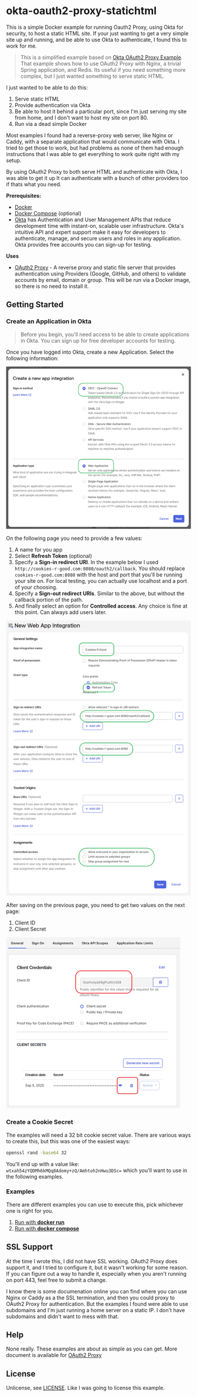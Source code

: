 # okta-oauth2-proxy-statichtml
This is a simple Docker example for running Oauth2 Proxy, using Okta for security, to host a static HTML site.  If your just wanting to get a very simple site up and running, and be able to use Okta to authenticate, I found this to work for me.

> This is a simplified example based on [Okta OAuth2 Proxy Example](https://github.com/oktadev/okta-oauth2-proxy-example).  That example shows how to use OAuth2 Proxy with Nginx, a trivial Spring application, and Redis.  Its useful if you need something more complex, but I just wanted something to serve static HTML.

I just wanted to be able to do this:

1. Serve static HTML
2. Provide authentication via Okta
3. Be able to host it behind a particular port, since I'm just serving my site from home, and I don't want to host my site on port 80.
4. Run via a dead simple Docker

Most examples I found had a reverse-proxy web server, like Nginx or Caddy, with a separate application that would communicate with Okta.  I tried to get those to work, but had problems as none of them had enough instructions that I was able to get everything to work quite right with my setup.

By using OAuth2 Proxy to both serve HTML and authenticate with Okta, I was able to get it up   It can authenticate with a bunch of other providers too if thats what you need.

**Prerequisites:** 
* [Docker](https://docs.docker.com/get-docker/)
* [Docker Compose](https://docs.docker.com/compose/install/) (optional)
* [Okta](https://developer.okta.com/) has Authentication and User Management APIs that reduce development time with instant-on, scalable user infrastructure. Okta's intuitive API and expert support make it easy for developers to authenticate, manage, and secure users and roles in any application.  Okta provides free accounts you can sign-up for testing.

**Uses**
* [OAuth2 Proxy](https://oauth2-proxy.github.io/oauth2-proxy/) - A reverse proxy and static file server that provides authentication using Providers (Google, GitHub, and others) to validate accounts by email, domain or group.  This will be run via a Docker image, so there is no need to install it.

## Getting Started

### Create an Application in Okta

> Before you begin, you'll need access to be able to create applications in Okta. You can sign up for free developer accounts for testing.

Once you have logged into Okta, create a new Application. Select the following information:

![1-create-app](assets/1-create-app.png)

On the following page you need to provide a few values:

1. A name for you app
1. Select **Refresh Token** (optional)
1. Specify a **Sign-in redirect URI**.  In the example below I used `http://cookies-r-good.com:8080/oauth2/callback`.  You should replace `cookies-r-good.com:8080` with the host and port that you'll be running your site on. For local testing, you can actually use localhost and a port of your choosing.
1. Specify a **Sign-out redirect URIs**.  Similar to the above, but without the callback portion of the path.
1. And finally select an option for **Controlled access**.  Any choice is fine at this point.  Can always add users later.

![2-setup-urls](assets/2-setup-urls.png)

After saving on the previous page, you need to get two values on the next page:

1. Client ID
2. Client Secret

![3-get-secrets](assets/3-get-secrets.png)

### Create a Cookie Secret

The examples will need a 32 bit cookie secret value. There are various ways to create this, but this was one of the easiest ways:

```bash
openssl rand -base64 32
```

You'll end up with a value like: `wtxah54zYQDMh6kMQq8Adomy+zQ/Amhtoh2nHwu3DSc=` which you'll want to use in the following examples.

### Examples

There are different examples you can use to execute this, pick whichever one is right for you.

1. [Run with **docker run**](examples/docker-run)
2. [Run with **docker compose**](examples/docker-compose)


## SSL Support

At the time I wrote this, I did not have SSL working. OAuth2 Proxy does support it, and I tried to configure it, but it wasn't working for some reason.  If you can figure out a way to handle it, especially when you aren't running on port 443, feel free to submit a change.

I know there is some documenation online you can find where you can use Nginx or Caddy as a the SSL termination, and then you could proxy to OAuth2 Proxy for authentication. But the examples I found were able to use subdomains and I'm just running a home server on a static IP. I don't have subdomains and didn't want to mess with that.

## Help

None really. These examples are about as simple as you can get. More document is available for [OAuth2 Proxy](https://oauth2-proxy.github.io/oauth2-proxy/)

## License

Unlicense, see [LICENSE](LICENSE).  Like I was going to license this example.

